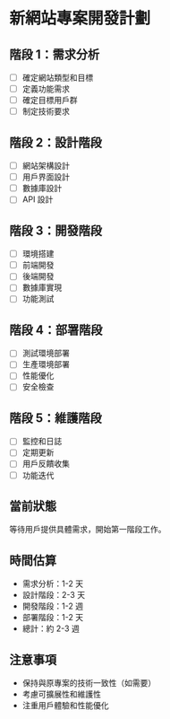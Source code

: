 # 新網站專案開發計劃

## 階段 1：需求分析
- [ ] 確定網站類型和目標
- [ ] 定義功能需求
- [ ] 確定目標用戶群
- [ ] 制定技術要求

## 階段 2：設計階段
- [ ] 網站架構設計
- [ ] 用戶界面設計
- [ ] 數據庫設計
- [ ] API 設計

## 階段 3：開發階段
- [ ] 環境搭建
- [ ] 前端開發
- [ ] 後端開發
- [ ] 數據庫實現
- [ ] 功能測試

## 階段 4：部署階段
- [ ] 測試環境部署
- [ ] 生產環境部署
- [ ] 性能優化
- [ ] 安全檢查

## 階段 5：維護階段
- [ ] 監控和日誌
- [ ] 定期更新
- [ ] 用戶反饋收集
- [ ] 功能迭代

## 當前狀態
等待用戶提供具體需求，開始第一階段工作。

## 時間估算
- 需求分析：1-2 天
- 設計階段：2-3 天
- 開發階段：1-2 週
- 部署階段：1-2 天
- 總計：約 2-3 週

## 注意事項
- 保持與原專案的技術一致性（如需要）
- 考慮可擴展性和維護性
- 注重用戶體驗和性能優化

